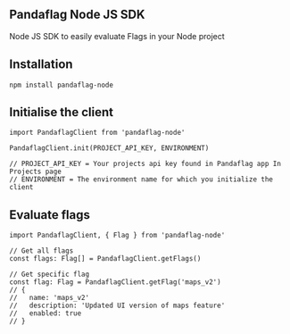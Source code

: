 ## Pandaflag Node JS SDK

Node JS SDK to easily evaluate Flags in your Node project

## Installation

```
npm install pandaflag-node
```

## Initialise the client

```tsx
import PandaflagClient from 'pandaflag-node'

PandaflagClient.init(PROJECT_API_KEY, ENVIRONMENT)

// PROJECT_API_KEY = Your projects api key found in Pandaflag app In Projects page
// ENVIRONMENT = The environment name for which you initialize the client
```

## Evaluate flags

```tsx
import PandaflagClient, { Flag } from 'pandaflag-node'

// Get all flags
const flags: Flag[] = PandaflagClient.getFlags()

// Get specific flag
const flag: Flag = PandaflagClient.getFlag('maps_v2')
// {
//   name: 'maps_v2'
//   description: 'Updated UI version of maps feature'
//   enabled: true
// }
```
